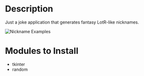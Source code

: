 # Description

Just a joke application that generates fantasy LotR-like nicknames.

 ![Nickname Examples](https://i.ibb.co/JK5f355/fng.png)

# Modules to Install

* tkinter
* random
